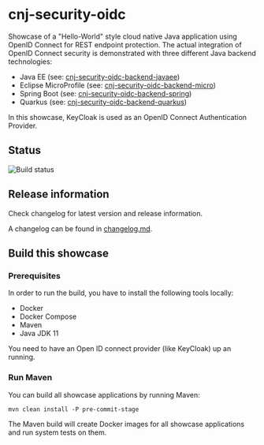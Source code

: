 # cnj-security-oidc

Showcase of a "Hello-World" style cloud native Java application using OpenID Connect for REST endpoint protection.
The actual integration of OpenID Connect security is demonstrated with three different Java backend technologies:

* Java EE (see: [cnj-security-oidc-backend-javaee](cnj-security-oidc-backend-javaee/README.md))
* Eclipse MicroProfile (see: [cnj-security-oidc-backend-micro](cnj-security-oidc-backend-micro/README.md))
* Spring Boot (see: [cnj-security-oidc-backend-spring](cnj-security-oidc-backend-spring/README.md))
* Quarkus (see: [cnj-security-oidc-backend-quarkus](cnj-security-oidc-backend-quarkus/README.md))

In this showcase, KeyCloak is used as an OpenID Connect Authentication Provider. 

## Status
![Build status](https://drone.cloudtrain.aws.msgoat.eu/api/badges/msgoat/cnj-security-oidc/status.svg)

## Release information

Check changelog for latest version and release information.

A changelog can be found in [changelog.md](changelog.md).

## Build this showcase 

### Prerequisites

In order to run the build, you have to install the following tools locally:
* Docker
* Docker Compose 
* Maven
* Java JDK 11

You need to have an Open ID connect provider (like KeyCloak) up an running.

### Run Maven

You can build all showcase applications by running Maven:
```
mvn clean install -P pre-commit-stage
```

The Maven build will create Docker images for all showcase applications and run system tests on them.